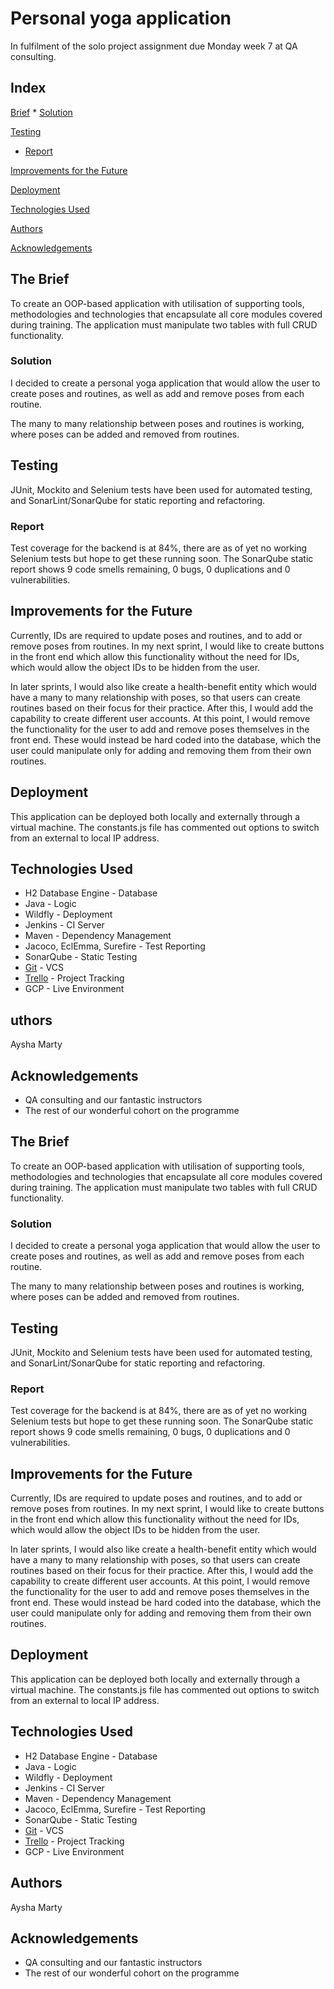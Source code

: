 # Personal yoga application

In fulfilment of the solo project assignment due Monday week 7 at QA consulting.

## Index
[Brief](#brief)
	* [Solution](###Solution)
	
[Testing](##Testing)
   * [Report](###Report)
     
[Improvements for the Future](##Improvements-for-the-Future)
     
[Deployment](##Deployment)
     
[Technologies Used](Technologies-Used)

[Authors](##Authors)

[Acknowledgements](##Acknowledgements)

<a name="brief"></a>
## The Brief

To create an OOP-based application with utilisation of supporting tools, methodologies and technologies that encapsulate all core modules covered during training. The application must manipulate two tables with full CRUD functionality.

### Solution

I decided to create a personal yoga application that would allow the user to create poses and routines, as well as add and remove poses from each routine.

The many to many relationship between poses and routines is working, where poses can be added and removed from routines.


## Testing

JUnit, Mockito and Selenium tests have been used for automated testing, and SonarLint/SonarQube for static reporting and refactoring.
### Report

Test coverage for the backend is at 84%, there are as of yet no working Selenium tests but hope to get these running soon.
The SonarQube static report shows 9 code smells remaining, 0 bugs, 0 duplications and 0 vulnerabilities.

## Improvements for the Future

Currently, IDs are required to update poses and routines, and to add or remove poses from routines. In my next sprint, I would like to create buttons in the front end which allow this functionality without the need for IDs, which would allow the object IDs to be hidden from the user.

In later sprints, I would also like create a health-benefit entity which would have a many to many relationship with poses, so that users can create routines based on their focus for their practice. After this, I would add the capability to create different user accounts. At this point, I would remove the functionality for the user to add and remove poses themselves in the front end. These would instead be hard coded into the database, which the user could manipulate only for adding and removing them from their own routines.

## Deployment

This application can be deployed both locally and externally through a virtual machine. The constants.js file has commented out options to switch from an external to local IP address.

## Technologies Used

* H2 Database Engine - Database
* Java - Logic
* Wildfly - Deployment
* Jenkins - CI Server
* Maven - Dependency Management
* Jacoco, EclEmma, Surefire - Test Reporting
* SonarQube - Static Testing
* [Git](https://github.com/ayshamarty/SoloProject.git) - VCS
* [Trello](https://trello.com/qasoloproject) - Project Tracking
* GCP - Live Environment


## uthors

Aysha Marty

## Acknowledgements

* QA consulting and our fantastic instructors
* The rest of our wonderful cohort on the programme


## The Brief

To create an OOP-based application with utilisation of supporting tools, methodologies and technologies that encapsulate all core modules covered during training. The application must manipulate two tables with full CRUD functionality.

### Solution

I decided to create a personal yoga application that would allow the user to create poses and routines, as well as add and remove poses from each routine.

The many to many relationship between poses and routines is working, where poses can be added and removed from routines.


## Testing

JUnit, Mockito and Selenium tests have been used for automated testing, and SonarLint/SonarQube for static reporting and refactoring.
### Report

Test coverage for the backend is at 84%, there are as of yet no working Selenium tests but hope to get these running soon.
The SonarQube static report shows 9 code smells remaining, 0 bugs, 0 duplications and 0 vulnerabilities.

## Improvements for the Future

Currently, IDs are required to update poses and routines, and to add or remove poses from routines. In my next sprint, I would like to create buttons in the front end which allow this functionality without the need for IDs, which would allow the object IDs to be hidden from the user.

In later sprints, I would also like create a health-benefit entity which would have a many to many relationship with poses, so that users can create routines based on their focus for their practice. After this, I would add the capability to create different user accounts. At this point, I would remove the functionality for the user to add and remove poses themselves in the front end. These would instead be hard coded into the database, which the user could manipulate only for adding and removing them from their own routines.

## Deployment

This application can be deployed both locally and externally through a virtual machine. The constants.js file has commented out options to switch from an external to local IP address.

## Technologies Used

* H2 Database Engine - Database
* Java - Logic
* Wildfly - Deployment
* Jenkins - CI Server
* Maven - Dependency Management
* Jacoco, EclEmma, Surefire - Test Reporting
* SonarQube - Static Testing
* [Git](https://github.com/ayshamarty/SoloProject.git) - VCS
* [Trello](https://trello.com/qasoloproject) - Project Tracking
* GCP - Live Environment


## Authors

Aysha Marty

## Acknowledgements

* QA consulting and our fantastic instructors
* The rest of our wonderful cohort on the programme

